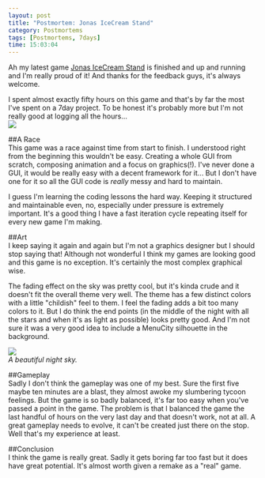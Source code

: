 ```yaml
---
layout: post
title: "Postmortem: Jonas IceCream Stand"
category: Postmortems
tags: [Postmortems, 7days]
time: 15:03:04
---
```

Ah my latest game [Jonas IceCream Stand](/games/jonas_icecream_stand) is finished and up and running and I'm really proud of it! And thanks for the feedback guys, it's always welcome.

I spent almost exactly fifty hours on this game and that's by far the most I've spent on a 7day project. To be honest it's probably more but I'm not really good at logging all the hours...   
![](/media/images/icecreamgraph.png)

##A Race   
This game was a race against time from start to finish. I understood right from the beginning this wouldn't be easy. Creating a whole GUI from scratch, composing animation and a focus on graphics(!). I've never done a GUI, it would be really easy with a decent framework for it... But I don't have one for it so all the GUI code is *really* messy and hard to maintain.

I guess I'm learning the coding lessons the hard way. Keeping it structured and maintainable even, no, especially under pressure is extremely important. It's a good thing I have a fast iteration cycle repeating itself for every new game I'm making.

##Art   
I keep saying it again and again but I'm not a graphics designer but I should stop saying that! Although not wonderful I think my games are looking good and this game is no exception. It's certainly the most complex graphical wise.

The fading effect on the sky was pretty cool, but it's kinda crude and it doesn't fit the overall theme very well. The theme has a few distinct colors with a little "childish" feel to them. I feel the fading adds a bit too many colors to it. But I do think the end points (in the middle of the night with all the stars and when it's as light as possible) looks pretty good. And I'm not sure it was a very good idea to include a MenuCity silhouette in the background.

<div class="center">
  <img src="/media/images/bugger-time-spent.png" /><br />
  <em>A beautiful night sky.</em>
</div>

##Gameplay   
Sadly I don't think the gameplay was one of my best. Sure the first five maybe ten minutes are a blast, they almost awoke my slumbering tycoon feelings. But the game is so badly balanced, it's far too easy when you've passed a point in the game. The problem is that I balanced the game the last handful of hours on the very last day and that doesn't work, not at all. A great gameplay needs to evolve, it can't be created just there on the stop. Well that's my experience at least.

##Conclusion   
I think the game is really great. Sadly it gets boring far too fast but it does have great potential. It's almost worth given a remake as a "real" game.

